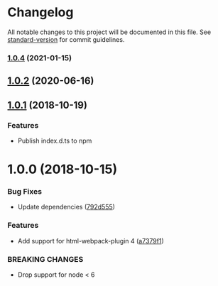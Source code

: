 # Changelog

All notable changes to this project will be documented in this file. See [standard-version](https://github.com/conventional-changelog/standard-version) for commit guidelines.

### [1.0.4](https://github.com/jantimon/html-webpack-harddisk-plugin/compare/v1.0.2...v1.0.4) (2021-01-15)

<a name="1.0.2"></a>
## [1.0.2](https://github.com/jantimon/html-webpack-harddisk-plugin/compare/v1.0.1...v1.0.2) (2020-06-16)



<a name="1.0.1"></a>
## [1.0.1](https://github.com/jantimon/html-webpack-harddisk-plugin/compare/v1.0.0...v1.0.1) (2018-10-19)


### Features

* Publish index.d.ts to npm

<a name="1.0.0"></a>
# 1.0.0 (2018-10-15)


### Bug Fixes

* Update dependencies ([792d555](https://github.com/jantimon/html-webpack-harddisk-plugin/commit/792d555))


### Features

* Add support for html-webpack-plugin 4 ([a7379f1](https://github.com/jantimon/html-webpack-harddisk-plugin/commit/a7379f1))


### BREAKING CHANGES

* Drop support for node < 6
